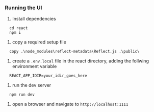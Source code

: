 ### Running the UI
1. Install dependencies
``` 
  cd react
  npm i
```
1. copy a required setup file
```
  copy .\node_modules\reflect-metadata\Reflect.js .\public\
```
1. create a `.env.local` file in the react directory, adding the follwing environment variable
```
  REACT_APP_IDIR=your_idir_goes_here
```
1. run the dev server
```
  npm run dev
```
1. open a browser and navigate to `http://localhost:1111`